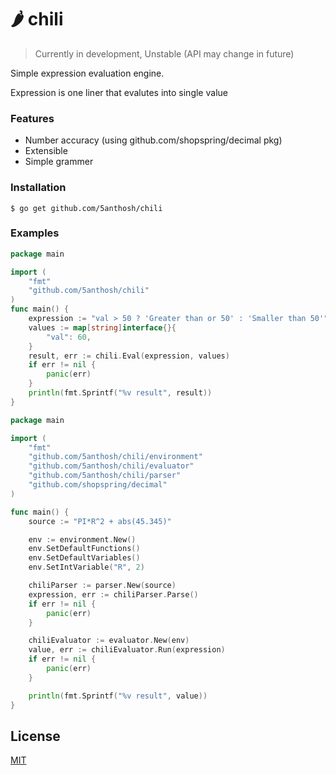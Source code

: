 # 🌶️ chili

> Currently in development, Unstable (API may change in future)

Simple expression evaluation engine.

Expression is one liner that evalutes into single value

### Features

- Number accuracy (using github.com/shopspring/decimal pkg)
- Extensible
- Simple grammer

### Installation

```shell
$ go get github.com/5anthosh/chili
```

### Examples

```go
package main

import (
    "fmt"
    "github.com/5anthosh/chili"
)
func main() {
    expression := "val > 50 ? 'Greater than or 50' : 'Smaller than 50'"
    values := map[string]interface{}{
        "val": 60,
    }
    result, err := chili.Eval(expression, values)
    if err != nil {
        panic(err)
    }
    println(fmt.Sprintf("%v result", result))
}
```

```go
package main

import (
    "fmt"
    "github.com/5anthosh/chili/environment"
    "github.com/5anthosh/chili/evaluator"
    "github.com/5anthosh/chili/parser"
    "github.com/shopspring/decimal"
)

func main() {
    source := "PI*R^2 + abs(45.345)"

    env := environment.New()
    env.SetDefaultFunctions()
    env.SetDefaultVariables()
    env.SetIntVariable("R", 2)

    chiliParser := parser.New(source)
    expression, err := chiliParser.Parse()
    if err != nil {
        panic(err)
    }

    chiliEvaluator := evaluator.New(env)
    value, err := chiliEvaluator.Run(expression)
    if err != nil {
        panic(err)
    }

    println(fmt.Sprintf("%v result", value))
}
```

## License

[MIT](https://github.com/5anthosh/chili/blob/main/LICENSE)
